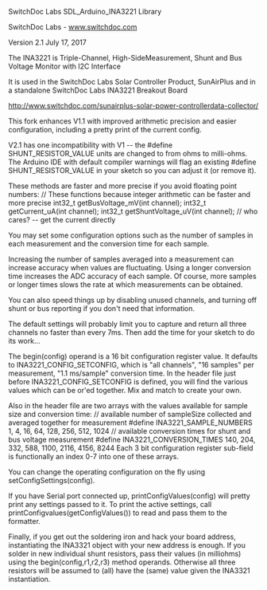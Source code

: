 SwitchDoc Labs SDL_Arduino_INA3221 Library

SwitchDoc Labs - www.switchdoc.com

Version 2.1 July 17, 2017

The INA3221 is Triple-Channel, High-SideMeasurement, Shunt and Bus Voltage Monitor with I2C Interface

It is used in the SwitchDoc Labs Solar Controller Product, SunAirPlus and in a standalone SwitchDoc Labs INA3221 Breakout Board

http://www.switchdoc.com/sunairplus-solar-power-controllerdata-collector/

This fork enhances V1.1 with improved arithmetic precision and easier configuration, including a pretty print of the current config.

V2.1 has one incompatibility with V1 -- the #define SHUNT_RESISTOR_VALUE units are changed to from ohms to milli-ohms.  The Arduino IDE with default compiler warnings will flag an existing #define SHUNT_RESISTOR_VALUE in your sketch so you can adjust it (or remove it).

These methods are faster and more precise if you avoid floating point numbers:
  // These functions because integer arithmetic can be faster and more precise
  int32_t getBusVoltage_mV(int channel);
  int32_t getCurrent_uA(int channel);
  int32_t getShuntVoltage_uV(int channel);  // who cares? -- get the current directly

You may set some configuration options such as the number of samples in each measurement and the conversion time for each sample.

Increasing the number of samples averaged into a measurement can increase accuracy when values are fluctuating.  Using a longer conversion time increases the ADC accuracy of each sample.  Of course, more samples or longer times slows the rate at which measurements can be obtained.  

You can also speed things up by disabling unused channels, and turning off shunt or bus reporting if you don't need that information. 

The default settings will probably limit you to capture and return all three channels no faster than every 7ms.  Then add the time for your sketch to do its work...

The begin(config) operand is a 16 bit configuration register value.  It defaults to INA3221_CONFIG_SETCONFIG, which is "all channels", "16 samples" per measurement, "1.1 ms/sample" conversion time.  In the header file just before INA3221_CONFIG_SETCONFIG is defined, you will find the various values which can be or'ed together.  Mix and match to create your own.

Also in the header file are two arrays with the values available for sample size and conversion time:
        // available number of sampleSize  collected and averaged together for measurement 
    #define INA3221_SAMPLE_NUMBERS                   1, 4, 16, 64, 128, 256, 512, 1024
        // available conversion times for shunt and bus voltage measurement
    #define INA3221_CONVERSION_TIMES                 140, 204, 332, 588, 1100, 2116, 4156, 8244
Each 3 bit configuration register sub-field is functionally an index 0-7 into one of these arrays.

You can change the operating configuration on the fly using setConfigSettings(config).

If you have Serial port connected up, printConfigValues(config) will pretty print any settings passed to it.  To print the active settings,
call printConfigvalues(getConfigValues()) to read and pass them to the formatter.

Finally, if you get out the soldering iron and hack your board address, instantiating the INA3321 object with your new address is enough.  If you solder in new individual shunt resistors, pass their values (in milliohms) using the begin(config,r1,r2,r3) method operands.  Otherwise all three resistors will be assumed to (all) have the (same) value given the INA3321 instantiation.